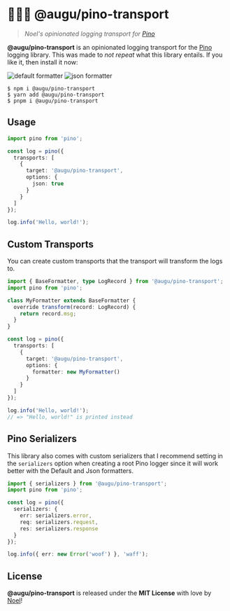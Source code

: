 # 🐻‍❄️🌲 @augu/pino-transport

> _Noel's opinionated logging transport for [Pino](https://getpino.io)_

**@augu/pino-transport** is an opinionated logging transport for the [Pino](https://getpino.io) logging library. This was made to _not repeat_ what this library entails. If you like it, then install it now:

![default formatter](https://noel-is.gay/images/3d87e6a9.png)
![json formatter](https://noel-is.gay/images/f8d6645d.png)

```shell
$ npm i @augu/pino-transport
$ yarn add @augu/pino-transport
$ pnpm i @augu/pino-transport
```

## Usage

```ts
import pino from 'pino';

const log = pino({
  transports: [
    {
      target: '@augu/pino-transport',
      options: {
        json: true
      }
    }
  ]
});

log.info('Hello, world!');
```

## Custom Transports

You can create custom transports that the transport will transform the logs to.

```ts
import { BaseFormatter, type LogRecord } from '@augu/pino-transport';
import pino from 'pino';

class MyFormatter extends BaseFormatter {
  override transform(record: LogRecord) {
    return record.msg;
  }
}

const log = pino({
  transports: [
    {
      target: '@augu/pino-transport',
      options: {
        formatter: new MyFormatter()
      }
    }
  ]
});

log.info('Hello, world!');
// => "Hello, world!" is printed instead
```

## Pino Serializers

This library also comes with custom serializers that I recommend setting in the `serializers` option when creating a root Pino logger since it will work better with the Default and Json formatters.

```ts
import { serializers } from '@augu/pino-transport';
import pino from 'pino';

const log = pino({
  serializers: {
    err: serializers.error,
    req: serializers.request,
    res: serializers.response
  }
});

log.info({ err: new Error('woof') }, 'waff');
```

## License

**@augu/pino-transport** is released under the **MIT License** with love by [Noel](https://floofy.dev)!
